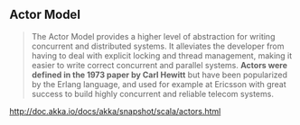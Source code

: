 ## Actor Model

> The Actor Model provides a higher level of abstraction for writing concurrent and distributed systems. It alleviates the developer from having to deal with explicit locking and thread management, making it easier to write correct concurrent and parallel systems. 
**Actors were defined in the 1973 paper by Carl Hewitt** but have been popularized by the Erlang language, and used for example at Ericsson with great success to build highly concurrent and reliable telecom systems.

http://doc.akka.io/docs/akka/snapshot/scala/actors.html